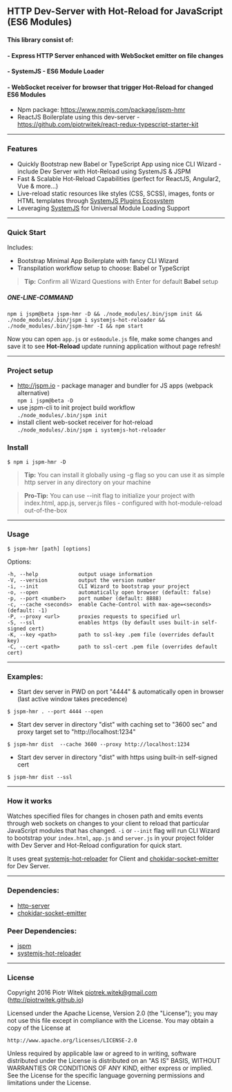 ## HTTP Dev-Server with Hot-Reload for JavaScript (ES6 Modules)

#### This library consist of:
#### - Express HTTP Server enhanced with WebSocket emitter on file changes
#### - SystemJS - ES6 Module Loader
#### - WebSocket receiver for browser that trigger Hot-Reload for changed ES6 Modules

- Npm package: https://www.npmjs.com/package/jspm-hmr
- ReactJS Boilerplate using this dev-server - https://github.com/piotrwitek/react-redux-typescript-starter-kit

---

### Features
- Quickly Bootstrap new Babel or TypeScript App using nice CLI Wizard - include Dev Server with Hot-Reload using SystemJS & JSPM
- Fast & Scalable Hot-Reload Capabilities (perfect for ReactJS, Angular2, Vue & more...)
- Live-reload static resources like styles (CSS, SCSS), images, fonts or HTML templates through [SystemJS Plugins Ecosystem](https://github.com/systemjs/systemjs#plugins)
- Leveraging [SystemJS](https://github.com/systemjs/systemjs) for Universal Module Loading Support

---

### Quick Start
Includes:
- Bootstrap Minimal App Boilerplate with fancy CLI Wizard
- Transpilation workflow setup to choose: Babel or TypeScript

> __Tip:__ Confirm all Wizard Questions with Enter for default __Babel__ setup

##### _ONE-LINE-COMMAND_
```
npm i jspm@beta jspm-hmr -D && ./node_modules/.bin/jspm init && ./node_modules/.bin/jspm i systemjs-hot-reloader && ./node_modules/.bin/jspm-hmr -I && npm start
```

Now you can open `app.js` or `es6module.js` file, make some changes and save it to see __Hot-Reload__ update running application without page refresh!

---

### Project setup

- http://jspm.io - package manager and bundler for JS apps (webpack alternative)  
`npm i jspm@beta -D`
- use jspm-cli to init project build workflow  
`./node_modules/.bin/jspm init`
- install client web-socket receiver for hot-reload  
`./node_modules/.bin/jspm i systemjs-hot-reloader`

### Install

```
$ npm i jspm-hmr -D
```

> __Tip:__ You can install it globally using -g flag so you can use it as simple http server in any directory on your machine

> __Pro-Tip:__ You can use --init flag to initialize your project with index.html, app.js, server.js files - configured with hot-module-reload out-of-the-box

---

### Usage
```
$ jspm-hmr [path] [options]
```
 Options:

    -h, --help             output usage information
    -V, --version          output the version number
    -i, --init             CLI Wizard to bootstrap your project
    -o, --open             automatically open browser (default: false)
    -p, --port <number>    port number (default: 8888)
    -c, --cache <seconds>  enable Cache-Control with max-age=<seconds> (default: -1)
    -P, --proxy <url>      proxies requests to specified url    
    -S, --ssl              enables https (by default uses built-in self-signed cert)
    -K, --key <path>       path to ssl-key .pem file (overrides default key)
    -C, --cert <path>      path to ssl-cert .pem file (overrides default cert)
---

### Examples:

- Start dev server in PWD  on port "4444" & automatically open in browser (last active window takes precedence)
```
$ jspm-hmr . --port 4444 --open
```

- Start dev server in directory "dist" with caching set to "3600 sec" and proxy target set to "http://localhost:1234"
```
$ jspm-hmr dist  --cache 3600 --proxy http://localhost:1234
```

- Start dev server in directory "dist" with https using built-in self-signed cert
```
$ jspm-hmr dist --ssl
```

---

### How it works
Watches specified files for changes in chosen path and emits events through web sockets on changes to your client to reload that particular JavaScript modules that has changed.
`-i` or `--init` flag will run CLI Wizard to bootstrap your `index.html`, `app.js` and `server.js` in your project folder with Dev Server and Hot-Reload configuration for quick start.

It uses great [systemjs-hot-reloader](https://github.com/capaj/systemjs-hot-reloader) for Client and [chokidar-socket-emitter](https://github.com/capaj/chokidar-socket-emitter) for Dev Server.

---

### Dependencies:
- [http-server](https://github.com/indexzero/http-server)
- [chokidar-socket-emitter](https://github.com/capaj/chokidar-socket-emitter)

### Peer Dependencies:
- [jspm](https://github.com/jspm/jspm-cli)
- [systemjs-hot-reloader](https://github.com/capaj/systemjs-hot-reloader)

---

### License

Copyright 2016 Piotr Witek <piotrek.witek@gmail.com> (http://piotrwitek.github.io)

Licensed under the Apache License, Version 2.0 (the "License");
you may not use this file except in compliance with the License.
You may obtain a copy of the License at

    http://www.apache.org/licenses/LICENSE-2.0

Unless required by applicable law or agreed to in writing, software
distributed under the License is distributed on an "AS IS" BASIS,
WITHOUT WARRANTIES OR CONDITIONS OF ANY KIND, either express or implied.
See the License for the specific language governing permissions and
limitations under the License.

